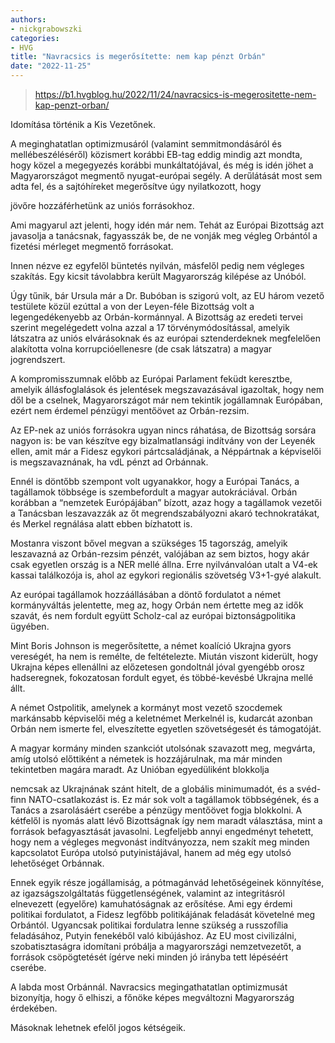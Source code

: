 ```yaml
---
authors:
- nickgrabowszki
categories:
- HVG
title: "Navracsics is megerősítette: nem kap pénzt Orbán"
date: "2022-11-25"
---
```


> https://b1.hvgblog.hu/2022/11/24/navracsics-is-megerositette-nem-kap-penzt-orban/

Idomítása történik a Kis Vezetőnek.

A meginghatatlan optimizmusáról (valamint semmitmondásáról és mellébeszéléséről) közismert korábbi EB-tag eddig mindig azt mondta, hogy közel a megegyezés korábbi munkáltatójával, és még is idén jöhet a Magyarországot megmentő nyugat-európai segély. A derűlátását most sem adta fel, és a sajtóhíreket megerősítve úgy nyilatkozott, hogy

jövőre hozzáférhetünk az uniós forrásokhoz.

Ami magyarul azt jelenti, hogy idén már nem. Tehát az Európai Bizottság azt javasolja a tanácsnak, fagyasszák be, de ne vonják meg végleg Orbántól a fizetési mérleget megmentő forrásokat.

Innen nézve ez egyfelől büntetés nyilván, másfelől pedig nem végleges szakítás. Egy kicsit távolabbra került Magyarország kilépése az Unóból.

Úgy tűnik, bár Ursula már a Dr. Bubóban is szigorú volt, az EU három vezető testülete közül ezúttal a von der Leyen-féle Bizottság volt a legengedékenyebb az Orbán-kormánnyal. A Bizottság az eredeti tervei szerint megelégedett volna azzal a 17 törvénymódosítással, amelyik látszatra az uniós elvárásoknak és az európai sztenderdeknek megfelelően alakította volna korrupcióellenesre (de csak látszatra) a magyar jogrendszert.

A kompromisszumnak előbb az Európai Parlament feküdt keresztbe, amelyik állásfoglalások és jelentések megszavazásával igazoltak, hogy nem dől be a cselnek, Magyarországot már nem tekintik jogállamnak Európában, ezért nem érdemel pénzügyi mentőövet az Orbán-rezsim.

Az EP-nek az uniós forrásokra ugyan nincs ráhatása, de Bizottság sorsára nagyon is: be van készítve egy bizalmatlansági indítvány von der Leyenék ellen, amit már a Fidesz egykori pártcsaládjának, a Néppártnak a képviselői is megszavaznának, ha vdL pénzt ad Orbánnak.

Ennél is döntőbb szempont volt ugyanakkor, hogy a Európai Tanács, a tagállamok többsége is szembefordult a magyar autokráciával. Orbán korábban a “nemzetek Európájában” bízott, azaz hogy a tagállamok vezetői a Tanácsban leszavazzák az őt megrendszabályozni akaró technokratákat, és Merkel regnálása alatt ebben bízhatott is.

Mostanra viszont bővel megvan a szükséges 15 tagország, amelyik leszavazná az Orbán-rezsim pénzét, valójában az sem biztos, hogy akár csak egyetlen ország is a NER mellé állna. Erre nyilvánvalóan utalt a V4-ek kassai találkozója is, ahol az egykori regionális szövetség V3+1-gyé alakult.

Az európai tagállamok hozzáállásában a döntő fordulatot a német kormányváltás jelentette, meg az, hogy Orbán nem értette meg az idők szavát, és nem fordult együtt Scholz-cal az európai biztonságpolitika ügyében.

Mint Boris Johnson is megerősítette, a német koalíció Ukrajna gyors vereségét, ha nem is remélte, de feltételezte. Miután viszont kiderült, hogy Ukrajna képes ellenállni az előzetesen gondoltnál jóval gyengébb orosz hadseregnek, fokozatosan fordult egyet, és többé-kevésbé Ukrajna mellé állt.

A német Ostpolitik, amelynek a kormányt most vezető szocdemek markánsabb képviselői még a keletnémet Merkelnél is, kudarcát azonban Orbán nem ismerte fel, elveszítette egyetlen szövetségesét és támogatóját.

A magyar kormány minden szankciót utolsónak szavazott meg, megvárta, amíg utolsó előttiként a németek is hozzájárulnak, ma már minden tekintetben magára maradt. Az Unióban egyedüliként blokkolja

nemcsak az Ukrajnának szánt hitelt,
de a globális minimumadót,
és a svéd-finn NATO-csatlakozást is.
Ez már sok volt a tagállamok többségének, és a Tanács a zsarolásáért cserébe a pénzügy mentőövet fogja blokkolni. A kétfelől is nyomás alatt lévő Bizottságnak így nem maradt választása, mint a források befagyasztását javasolni. Legfeljebb annyi engedményt tehetett, hogy nem a végleges megvonást indítványozza, nem szakít meg minden kapcsolatot Európa utolsó putyinistájával, hanem ad még egy utolsó lehetőséget Orbánnak.

Ennek egyik része jogállamiság, a pótmagánvád lehetőségeinek könnyítése, az igazságszolgáltatás függetlenségének, valamint az integritásról elnevezett (egyelőre) kamuhatóságnak az erősítése. Ami egy érdemi politikai fordulatot, a Fidesz legfőbb politikájának feladását követelné meg Orbántól.
Ugyancsak politikai fordulatra lenne szükség a russzofília feladásához, Putyin fenekéből való kibújáshoz.
Az EU most civilizálni, szobatisztaságra idomítani próbálja a magyarországi nemzetvezetőt, a források csöpögtetését ígérve neki minden jó irányba tett lépéséért cserébe.

A labda most Orbánnál. Navracsics megingathatatlan optimizmusát bizonyítja, hogy ő elhiszi, a főnöke képes megváltozni Magyarország érdekében.

Másoknak lehetnek efelől jogos kétségeik.

